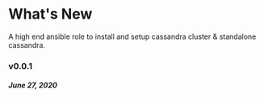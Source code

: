 # What's New

A high end ansible role to install and setup cassandra cluster & standalone cassandra.

### v0.0.1
##### June 27, 2020
